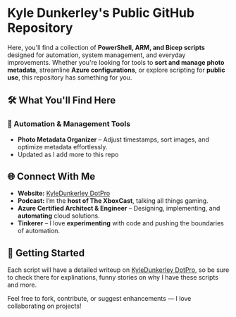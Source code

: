 # Kyle Dunkerley's Public GitHub Repository

Here, you'll find a collection of **PowerShell, ARM, and Bicep scripts** designed for automation, system management, and everyday improvements. Whether you're looking for tools to **sort and manage photo metadata**, streamline **Azure configurations**, or explore scripting for **public use**, this repository has something for you.

## 🛠️ What You'll Find Here
### 🔹 Automation & Management Tools
- **Photo Metadata Organizer** – Adjust timestamps, sort images, and optimize metadata effortlessly.
- Updated as I add more to this repo

## 🌐 Connect With Me
- **Website:** [KyleDunkerley DotPro](https://www.KyleDunkerley.pro)
- **Podcast:** I’m the **host of The XboxCast**, talking all things gaming.
- **Azure Certified Architect & Engineer** – Designing, implementing, and **automating** cloud solutions.
- **Tinkerer** – I love **experimenting** with code and pushing the boundaries of automation.

## 🚀 Getting Started
Each script will have a detailed writeup on [KyleDunkerley DotPro](https://www.KyleDunkerley.pro), so be sure to check there for explinations, funny stories on why I have these scripts and more. 

Feel free to fork, contribute, or suggest enhancements — I love collaborating on projects!
